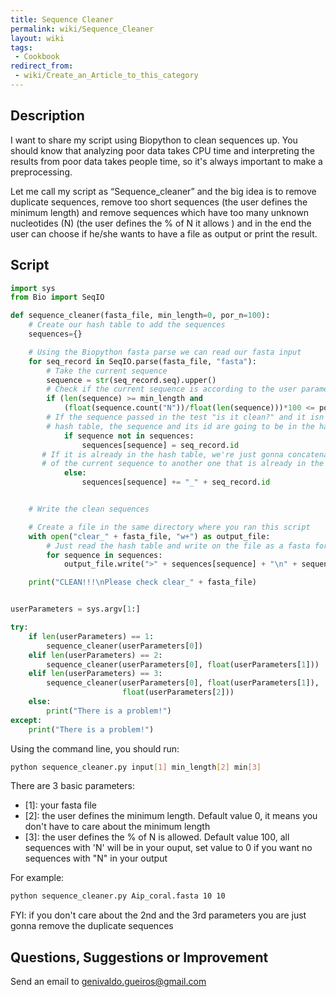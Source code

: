 ```yaml
---
title: Sequence Cleaner
permalink: wiki/Sequence_Cleaner
layout: wiki
tags:
 - Cookbook
redirect_from:
 - wiki/Create_an_Article_to_this_category
---
```


Description
-----------

I want to share my script using Biopython to clean sequences up. You
should know that analyzing poor data takes CPU time and interpreting the
results from poor data takes people time, so it's always important to
make a preprocessing.

Let me call my script as “Sequence\_cleaner” and the big idea is to
remove duplicate sequences, remove too short sequences (the user
defines the minimum length) and remove sequences which have too many
unknown nucleotides (N) (the user defines the % of N it allows ) and in
the end the user can choose if he/she wants to have a file as output or
print the result.

Script
------

``` python
import sys
from Bio import SeqIO

def sequence_cleaner(fasta_file, min_length=0, por_n=100):
    # Create our hash table to add the sequences
    sequences={}

    # Using the Biopython fasta parse we can read our fasta input
    for seq_record in SeqIO.parse(fasta_file, "fasta"):
        # Take the current sequence
        sequence = str(seq_record.seq).upper()
        # Check if the current sequence is according to the user parameters
        if (len(sequence) >= min_length and
            (float(sequence.count("N"))/float(len(sequence)))*100 <= por_n):
        # If the sequence passed in the test "is it clean?" and it isn't in the
        # hash table, the sequence and its id are going to be in the hash
            if sequence not in sequences:
                sequences[sequence] = seq_record.id
       # If it is already in the hash table, we're just gonna concatenate the ID
       # of the current sequence to another one that is already in the hash table
            else:
                sequences[sequence] += "_" + seq_record.id


    # Write the clean sequences

    # Create a file in the same directory where you ran this script
    with open("clear_" + fasta_file, "w+") as output_file:
        # Just read the hash table and write on the file as a fasta format
        for sequence in sequences:
            output_file.write(">" + sequences[sequence] + "\n" + sequence + "\n")

    print("CLEAN!!!\nPlease check clear_" + fasta_file)


userParameters = sys.argv[1:]

try:
    if len(userParameters) == 1:
        sequence_cleaner(userParameters[0])
    elif len(userParameters) == 2:
        sequence_cleaner(userParameters[0], float(userParameters[1]))
    elif len(userParameters) == 3:
        sequence_cleaner(userParameters[0], float(userParameters[1]),
                         float(userParameters[2]))
    else:
        print("There is a problem!")
except:
    print("There is a problem!")
```

Using the command line, you should run:

``` bash
python sequence_cleaner.py input[1] min_length[2] min[3]
```

There are 3 basic parameters:

-   \[1\]: your fasta file
-   \[2\]: the user defines the minimum length. Default value 0, it means you
    don't have to care about the minimum length
-   \[3\]: the user defines the % of N is allowed. Default value 100, all
    sequences with 'N' will be in your ouput, set value to 0 if you want no
    sequences with "N" in your output

For example:

``` bash
python sequence_cleaner.py Aip_coral.fasta 10 10
```

FYI: if you don't care about the 2nd and the 3rd parameters you are just
gonna remove the duplicate sequences

Questions, Suggestions or Improvement
-------------------------------------

Send an email to <genivaldo.gueiros@gmail.com>
